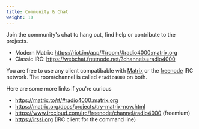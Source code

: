 ```yaml
---
title: Community & Chat 
weight: 10
---
```


Join the community's chat to hang out, find help or contribute to the projects.

- Modern Matrix: https://riot.im/app/#/room/#radio4000:matrix.org  
- Classic IRC: https://webchat.freenode.net/?channels=radio4000

You are free to use any client compatibable with [Matrix](https://matrix.org/) or the [freenode](http://freenode.net/) IRC network. The room/channel is called `#radio4000` on both.

Here are some more links if you're curious

- https://matrix.to/#/#radio4000:matrix.org 
- https://matrix.org/docs/projects/try-matrix-now.html
- https://www.irccloud.com/irc/freenode/channel/radio4000 (freemium)
- https://irssi.org (IRC client for the command line)

